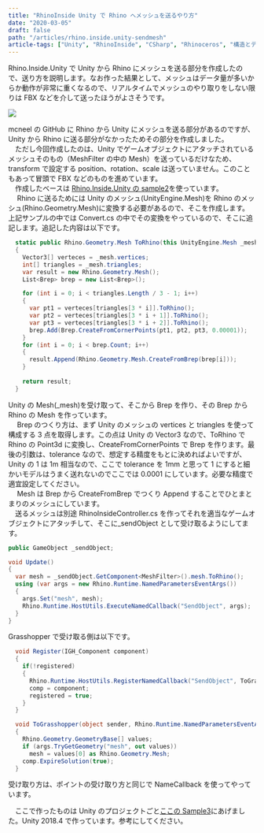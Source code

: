 ```yaml
---
title: "RhinoInside Unity で Rhino へメッシュを送るやり方"
date: "2020-03-05"
draft: false
path: "/articles/rhino.inside.unity-sendmesh"
article-tags: ["Unity", "RhinoInside", "CSharp", "Rhinoceros", "構造とデジタル"]
---
```


Rhino.Inside.Unity で Unity から Rhino にメッシュを送る部分を作成したので、送り方を説明します。なお作った結果として、メッシュはデータ量が多いからか動作が非常に重くなるので、リアルタイムでメッシュのやり取りをしない限りは FBX などを介して送ったほうがよさそうです。

[![](https://1.bp.blogspot.com/-VYfATyeLD_k/XmERX5ZA1cI/AAAAAAAABzU/TazirU_T4GUczJpEcmT1UYhCq7GWtczuACLcBGAsYHQ/s640/RIUmesh.gif)](https://1.bp.blogspot.com/-VYfATyeLD_k/XmERX5ZA1cI/AAAAAAAABzU/TazirU_T4GUczJpEcmT1UYhCq7GWtczuACLcBGAsYHQ/s1600/RIUmesh.gif)

mcneel の GitHub に Rhino から Unity にメッシュを送る部分があるのですが、Unity から Rhino に送る部分がなかったためその部分を作成しました。  
　ただし今回作成したのは、Unity でゲームオブジェクトにアタッチされているメッシュそのもの（MeshFilter の中の Mesh）を送っているだけなため、transform で設定する position、rotation、scale は送っていません。このこともあって冒頭で FBX などのものを進めています。  
　作成したベースは [Rhino.Inside.Unity の sample2](https://github.com/mcneel/rhino.inside/tree/master/Unity/Sample2)を使っています。  
　 Rhino に送るためには Unity のメッシュ(UnityEngine.Mesh)を Rhino のメッシュ(Rhino.Geometry.Mesh)に変換する必要があるので、そこを作成します。上記サンプルの中では Convert.cs の中でその変換をやっているので、そこに追記します。追記した内容は以下です。

```cs
  static public Rhino.Geometry.Mesh ToRhino(this UnityEngine.Mesh _mesh)
  {
    Vector3[] verteces = _mesh.vertices;
    int[] triangles = _mesh.triangles;
    var result = new Rhino.Geometry.Mesh();
    List<Brep> brep = new List<Brep>();

    for (int i = 0; i < triangles.Length / 3 - 1; i++)
    {
      var pt1 = verteces[triangles[3 * i]].ToRhino();
      var pt2 = verteces[triangles[3 * i + 1]].ToRhino();
      var pt3 = verteces[triangles[3 * i + 2]].ToRhino();
      brep.Add(Brep.CreateFromCornerPoints(pt1, pt2, pt3, 0.00001));
    }
    for (int i = 0; i < brep.Count; i++)
    {
      result.Append(Rhino.Geometry.Mesh.CreateFromBrep(brep[i]));
    }
    
    return result;
  }
```

Unity の Mesh(\_mesh)を受け取って、そこから Brep を作り、その Brep から Rhino の Mesh を作っています。  
　 Brep のつくり方は、まず Unity のメッシュの vertices と triangles を使って構成する 3 点を取得します。この点は Unity の Vector3 なので、ToRhino で Rhino の Point3d に変換し、CreateFromCornerPoints で Brep を作ります。最後の引数は、tolerance なので、想定する精度をもとに決めればよいですが、Unity の 1 は 1m 相当なので、ここで tolerance を 1mm と思って 1 にすると細かいモデルはうまく送れないのでここでは 0.0001 にしています。必要な精度で適宜設定してください。  
　 Mesh は Brep から CreateFromBrep でつくり Append することでひとまとまりのメッシュにしています。  
　送るメッシュは別途 RhinoInsideController.cs を作ってそれを適当なゲームオブジェクトにアタッチして、そこに\_sendObject として受け取るようにしてます。

```cs
public GameObject _sendObject;

void Update()
{
  var mesh = _sendObject.GetComponent<MeshFilter>().mesh.ToRhino();
  using (var args = new Rhino.Runtime.NamedParametersEventArgs())
  {
    args.Set("mesh", mesh);
    Rhino.Runtime.HostUtils.ExecuteNamedCallback("SendObject", args);
  }
}
```

Grasshopper で受け取る側は以下です。
```cs
  void Register(IGH_Component component)
  {
    if(!registered)
    {
      Rhino.Runtime.HostUtils.RegisterNamedCallback("SendObject", ToGrasshopper);
      comp = component;
      registered = true;
    }
  }

  void ToGrasshopper(object sender, Rhino.Runtime.NamedParametersEventArgs args)
  {
    Rhino.Geometry.GeometryBase[] values;
    if (args.TryGetGeometry("mesh", out values))
      mesh = values[0] as Rhino.Geometry.Mesh;
    comp.ExpireSolution(true);
  }
```

受け取り方は、ポイントの受け取り方と同じで NameCallback を使ってやっています。

  
　ここで作ったものは Unity のプロジェクトごと[ここの Sample3](https://github.com/hrntsm/rhino.inside/tree/master/Unity)にあげました。Unity 2018.4 で作っています。参考にしてください。
